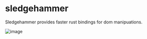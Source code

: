 # sledgehammer

Sledgehammer provides faster rust bindings for dom manipuations.

![image](https://user-images.githubusercontent.com/66571940/197082775-e720b258-0691-47e3-acdc-d5c15c7cceab.png)
